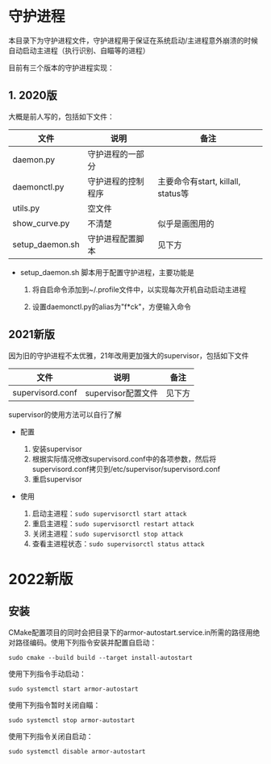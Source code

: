 # 守护进程

本目录下为守护进程文件，守护进程用于保证在系统启动/主进程意外崩溃的时候自动启动主进程（执行识别、自瞄等的进程）

目前有三个版本的守护进程实现：

## 1. 2020版

大概是前人写的，包括如下文件：

| 文件            | 说明               | 备注                               |
|-----------------|------------------|------------------------------------|
| daemon.py       | 守护进程的一部分   |                                    |
| daemonctl.py    | 守护进程的控制程序 | 主要命令有start, killall, status等 |
| utils.py        | 空文件             |                                    |
| show_curve.py   | 不清楚             | 似乎是画图用的                     |
| setup_daemon.sh | 守护进程配置脚本   | 见下方                             |

- setup_daemon.sh 脚本用于配置守护进程，主要功能是

    1. 将自启命令添加到~/.profile文件中，以实现每次开机自动启动主进程

    2. 设置daemonctl.py的alias为"f*ck"，方便输入命令

## 2021新版

因为旧的守护进程不太优雅，21年改用更加强大的supervisor，包括如下文件

| 文件             | 说明               | 备注   |
|------------------|------------------|------|
| supervisord.conf | supervisor配置文件 | 见下方 |

supervisor的使用方法可以自行了解

- 配置

    1. 安装supervisor
    2. 根据实际情况修改supervisord.conf中的各项参数，然后将supervisord.conf拷贝到/etc/supervisor/supervisord.conf
    4. 重启supervisor

- 使用

    1. 启动主进程：`sudo supervisorctl start attack`
    2. 重启主进程：`sudo supervisorctl restart attack`
    3. 关闭主进程：`sudo supervisorctl stop attack`
    4. 查看主进程状态：`sudo supervisorctl status attack`

# 2022新版

## 安装

CMake配置项目的同时会把目录下的armor-autostart.service.in所需的路径用绝对路径编码。使用下列指令安装并配置自启动：

```shell
sudo cmake --build build --target install-autostart
```

使用下列指令手动启动：

```shell
sudo systemctl start armor-autostart
```

使用下列指令暂时关闭自瞄：

```shell
sudo systemctl stop armor-autostart
```

使用下列指令关闭自启动：

```shell
sudo systemctl disable armor-autostart
```

